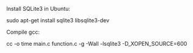 Install SQLite3 in Ubuntu:

sudo apt-get install sqlite3 libsqlite3-dev

Compile gcc:

cc -o time main.c function.c -g -Wall -lsqlite3 -D_XOPEN_SOURCE=600
